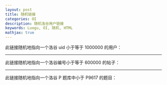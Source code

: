 ```yaml
---
layout: post
title: 随机链接
categories: OI
description: 随机洛谷用户链接
keywords: Luogu, OI, 随机, HTML
mathjax: true
---
```


此链接随机地指向一个洛谷 uid 小于等于 1000000 的用户：

<script language="javascript">
var a=parseInt(Math.random()*1000000);
document.write("<a href=\"https://www.luogu.com.cn/user/",a,"\">","Link","</a>");
</script>

---

此链接随机地指向一个洛谷编号小于等于 600000 的帖子：

<script language="javascript">
var a=parseInt(Math.random()*600000);
document.write("<a href=\"https://www.luogu.com.cn/discuss/",a,"\">","Link","</a>");
</script>

---

此链接随机地指向一个洛谷 P 题库中小于 P9617 的题目：

<script language="javascript">
var a=parseInt((Math.random()*8617)+1000);
document.write("<a href=\"https://www.luogu.com.cn/problem/P",a,"\">","Link","</a>");
</script>